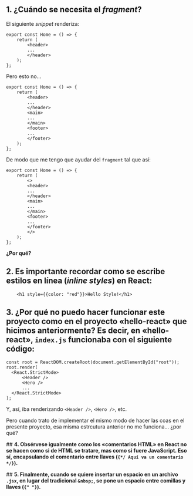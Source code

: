 ## **1. ¿Cuándo se necesita el _fragment_?**

El siguiente _snippet_ renderiza:

```
export const Home = () => {
    return (
        <header>
        ...
        </header>
    );
};
```

Pero esto no...

```
export const Home = () => {
    return (
        <header>
        ...
        </header>
        <main>
        ...
        </main>
        <footer>
        ...
        </footer>
    );
};
```

De modo que me tengo que ayudar del `fragment` tal que así:

```
export const Home = () => {
    return (
        <>
        <header>
        ...
        </header>
        <main>
        ...
        </main>
        <footer>
        ...
        </footer>
        </>
    );
};
```

**¿Por qué?**

## **2. Es importante recordar como se escribe estilos en línea (_inline styles_) en React:**

```
    <h1 style={{color: "red"}}>Hello Style!</h1>
```

## **3. ¿Por qué no puedo hacer funcionar este proyecto como en el proyecto «hello-react» que hicimos anteriormente? Es decir, en «hello-react», `index.js` funcionaba con el siguiente código:**

```
const root = ReactDOM.createRoot(document.getElementById("root"));
root.render(
  <React.StrictMode>
      <Header />
      <Hero />
      ...
  </React.StrictMode>
);
```

Y, así, iba renderizando `<Header />`, `<Hero />`, etc.

Pero cuando trato de implementar el mismo modo de hacer las coas en el presente proyecto, esa misma estrcutura anterior no me funciona... ¿por qué?

## **4. Obsérvese igualmente como los «comentarios HTML» en React no se hacen como si de HTML se tratare, mas como si fuere JavaScript. Eso sí, encapsulando el comentario entre llaves (`{*/ Aquí va un comentario */}`).**

## **5. Finalmente, cuando se quiere insertar un espacio en un archivo `.jsx`, en lugar del tradicional `&nbsp;`, se pone un espacio entre comillas y llaves (`{" "}`).**
